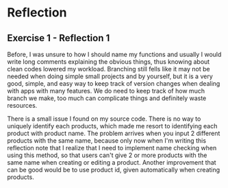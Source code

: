 # Reflection
## Exercise 1 - Reflection 1
Before, I was unsure to how I should name my functions and usually I would write long comments explaining the obvious things, thus knowing about clean codes lowered my workload. Branching still fells like it may not be needed when doing simple small projects and by yourself, but it is a very good, simple, and easy way to keep track of version changes when dealing with apps with many features. We do need to keep track of how much branch we make, too much can complicate things and definitely waste resources.

There is a small issue I found on my source code. There is no way to uniquely identify each products, which made me resort to identifying each product with product name. The problem arrives when you input 2 different products with the same name, because only now when I'm writing this reflection note that I realize that I need to implement name checking when using this method, so that users can't give 2 or more products with the same name when creating or editing a product. Another improvement that can be good would be to use product id, given automatically when creating products.

